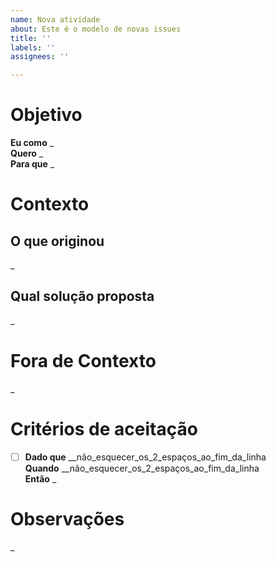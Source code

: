 ```yaml
---
name: Nova atividade
about: Este é o modelo de novas issues
title: ''
labels: ''
assignees: ''

---
```


# Objetivo

**Eu como** _  
**Quero** _  
**Para que** _  

# Contexto
## O que originou
_
## Qual solução proposta
_

# Fora de Contexto

_

# Critérios de aceitação

- [ ] **Dado que** __não_esquecer_os_2_espaços_ao_fim_da_linha  
**Quando** __não_esquecer_os_2_espaços_ao_fim_da_linha  
**Então** _

# Observações

_
